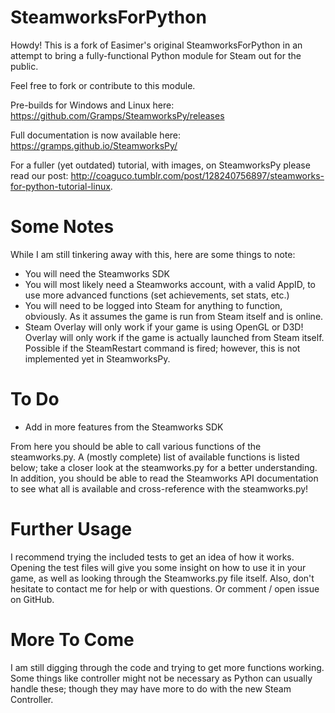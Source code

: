 # SteamworksForPython
Howdy!  This is a fork of Easimer's original SteamworksForPython in an attempt to bring a fully-functional Python module for Steam out for the public.

Feel free to fork or contribute to this module.

Pre-builds for Windows and Linux here: https://github.com/Gramps/SteamworksPy/releases

Full documentation is now available here: https://gramps.github.io/SteamworksPy/

For a fuller (yet outdated) tutorial, with images, on SteamworksPy please read our post: http://coaguco.tumblr.com/post/128240756897/steamworks-for-python-tutorial-linux.

# Some Notes
While I am still tinkering away with this, here are some things to note:

- You will need the Steamworks SDK
- You will most likely need a Steamworks account, with a valid AppID, to use more advanced functions (set achievements, set stats, etc.)
- You will need to be logged into Steam for anything to function, obviously.  As it assumes the game is run from Steam itself and is online.
- Steam Overlay will only work if your game is using OpenGL or D3D!  Overlay will only work if the game is actually launched from Steam itself.  Possible if the SteamRestart command is fired; however, this is not implemented yet in SteamworksPy.

# To Do
- Add in more features from the Steamworks SDK

From here you should be able to call various functions of the steamworks.py.  A (mostly complete) list of available functions is listed below; take a closer look at the steamworks.py for a better understanding.  In addition, you should be able to read the Steamworks API documentation to see what all is available and cross-reference with the steamworks.py!

# Further Usage
I recommend trying the included tests to get an idea of how it works. Opening the test files will give you some insight on how to use it in your game, as well as looking through the Steamworks.py file itself.  Also, don't hesitate to contact me for help or with questions. Or comment / open issue on GitHub.

# More To Come
I am still digging through the code and trying to get more functions working.  Some things like controller might not be necessary as Python can usually handle these; though they may have more to do with the new Steam Controller.
